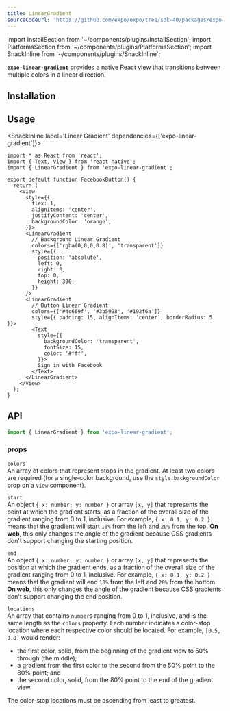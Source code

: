 ```yaml
---
title: LinearGradient
sourceCodeUrl: 'https://github.com/expo/expo/tree/sdk-40/packages/expo-linear-gradient'
---
```


import InstallSection from '~/components/plugins/InstallSection';
import PlatformsSection from '~/components/plugins/PlatformsSection';
import SnackInline from '~/components/plugins/SnackInline';

**`expo-linear-gradient`** provides a native React view that transitions between multiple colors in a linear direction.

<PlatformsSection android emulator ios simulator web />

## Installation

<InstallSection packageName="expo-linear-gradient" />

## Usage

<SnackInline label='Linear Gradient' dependencies={['expo-linear-gradient']}>

```tsx
import * as React from 'react';
import { Text, View } from 'react-native';
import { LinearGradient } from 'expo-linear-gradient';

export default function FacebookButton() {
  return (
    <View
      style={{
        flex: 1,
        alignItems: 'center',
        justifyContent: 'center',
        backgroundColor: 'orange',
      }}>
      <LinearGradient
        // Background Linear Gradient
        colors={['rgba(0,0,0,0.8)', 'transparent']}
        style={{
          position: 'absolute',
          left: 0,
          right: 0,
          top: 0,
          height: 300,
        }}
      />
      <LinearGradient
        // Button Linear Gradient
        colors={['#4c669f', '#3b5998', '#192f6a']}
        style={{ padding: 15, alignItems: 'center', borderRadius: 5 }}>
        <Text
          style={{
            backgroundColor: 'transparent',
            fontSize: 15,
            color: '#fff',
          }}>
          Sign in with Facebook
        </Text>
      </LinearGradient>
    </View>
  );
}
```

</SnackInline>

## API

```js
import { LinearGradient } from 'expo-linear-gradient';
```

### props

`colors`  
An array of colors that represent stops in the gradient. At least two colors are required (for a single-color background, use the `style.backgroundColor` prop on a `View` component).

`start`  
An object `{ x: number; y: number }` or array `[x, y]` that represents the point at which the gradient starts, as a fraction of the overall size of the gradient ranging from 0 to 1, inclusive.
For example, `{ x: 0.1, y: 0.2 }` means that the gradient will start `10%` from the left and `20%` from the top.
**On web**, this only changes the angle of the gradient because CSS gradients don't support changing the starting position.

`end`  
An object `{ x: number; y: number }` or array `[x, y]` that represents the position at which the gradient ends, as a fraction of the overall size of the gradient ranging from 0 to 1, inclusive.
For example, `{ x: 0.1, y: 0.2 }` means that the gradient will end `10%` from the left and `20%` from the bottom.
**On web**, this only changes the angle of the gradient because CSS gradients don't support changing the end position.

`locations`  
An array that contains `number`s ranging from 0 to 1, inclusive, and is the same length as the `colors` property. Each number indicates a color-stop location where each respective color should be located.
For example, `[0.5, 0.8]` would render:

- the first color, solid, from the beginning of the gradient view to 50% through (the middle);
- a gradient from the first color to the second from the 50% point to the 80% point; and
- the second color, solid, from the 80% point to the end of the gradient view.

The color-stop locations must be ascending from least to greatest.
